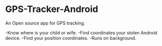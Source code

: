 # GPS-Tracker-Android
An Open source app for GPS tracking. 

-Know where is your child or wife.
-Find coordinates your stolen Android device.
-Find your position coordinates.
-Runs on background.
